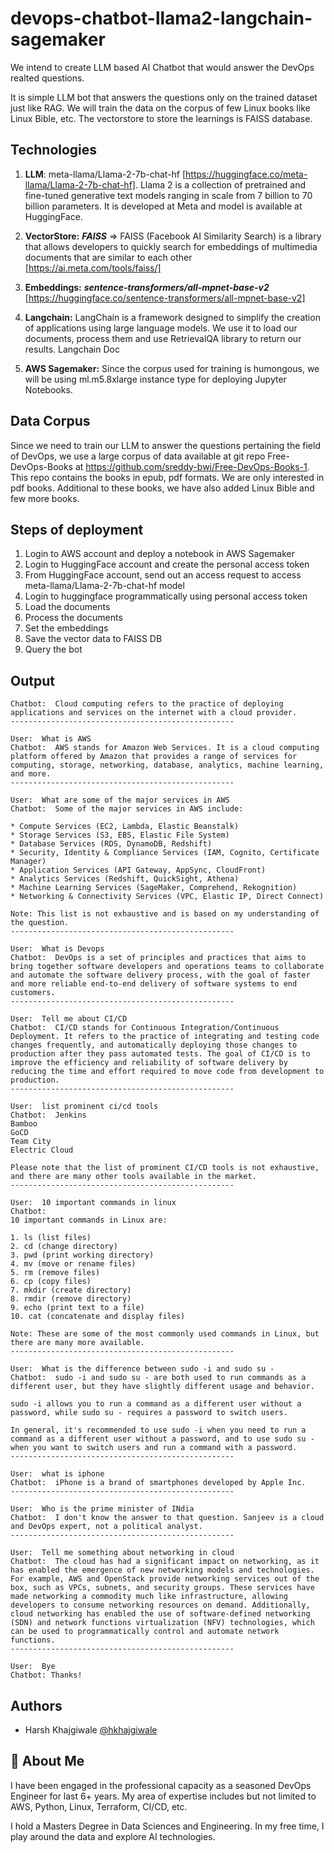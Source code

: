
# devops-chatbot-llama2-langchain-sagemaker


We intend to create LLM based AI Chatbot that would answer the DevOps realted questions.

It is simple LLM bot that answers the questions only on the trained dataset just like RAG. We will train the data on the corpus of few Linux books like Linux Bible, etc. The vectorstore to store the learnings is FAISS database.


## Technologies



1. **LLM**: meta-llama/Llama-2-7b-chat-hf [https://huggingface.co/meta-llama/Llama-2-7b-chat-hf]. Llama 2 is a collection of pretrained and fine-tuned generative text models ranging in scale from 7 billion to 70 billion parameters. It is developed at Meta and model is available at HuggingFace.

2. **VectorStore:** ___FAISS___ => FAISS (Facebook AI Similarity Search) is a library that allows developers to quickly search for embeddings of multimedia documents that are similar to each other [https://ai.meta.com/tools/faiss/]

3. **Embeddings:** ___sentence-transformers/all-mpnet-base-v2___ [https://huggingface.co/sentence-transformers/all-mpnet-base-v2]

4. **Langchain:** LangChain is a framework designed to simplify the creation of applications using large language models. We use it to load our documents, process them and use RetrievalQA library to return our results. Langchain Doc

5. **AWS Sagemaker:** Since the corpus used for training is humongous, we will be using ml.m5.8xlarge instance type for deploying Jupyter Notebooks.


## Data Corpus

Since we need to train our LLM to answer the questions pertaining the field of DevOps, we use a large corpus of data available at git repo Free-DevOps-Books at https://github.com/sreddy-bwi/Free-DevOps-Books-1. This repo contains the books in epub, pdf formats. We are only interested in pdf books. Additional to these books, we have also added Linux Bible and few more books.


## Steps of deployment

1. Login to AWS account and deploy a notebook in AWS Sagemaker
2. Login to HuggingFace account and create the personal access token
3. From HuggingFace account, send out an access request to access meta-llama/Llama-2-7b-chat-hf model
4. Login to huggingface programmatically using personal access token
5. Load the documents
6. Process the documents
7. Set the embeddings
8. Save the vector data to FAISS DB
9. Query the bot

## Output

```User:  What is cloud computing
Chatbot:  Cloud computing refers to the practice of deploying applications and services on the internet with a cloud provider.
--------------------------------------------------

User:  What is AWS
Chatbot:  AWS stands for Amazon Web Services. It is a cloud computing platform offered by Amazon that provides a range of services for computing, storage, networking, database, analytics, machine learning, and more.
--------------------------------------------------

User:  What are some of the major services in AWS
Chatbot:  Some of the major services in AWS include:

* Compute Services (EC2, Lambda, Elastic Beanstalk)
* Storage Services (S3, EBS, Elastic File System)
* Database Services (RDS, DynamoDB, Redshift)
* Security, Identity & Compliance Services (IAM, Cognito, Certificate Manager)
* Application Services (API Gateway, AppSync, CloudFront)
* Analytics Services (Redshift, QuickSight, Athena)
* Machine Learning Services (SageMaker, Comprehend, Rekognition)
* Networking & Connectivity Services (VPC, Elastic IP, Direct Connect)

Note: This list is not exhaustive and is based on my understanding of the question.
--------------------------------------------------

User:  What is Devops
Chatbot:  DevOps is a set of principles and practices that aims to bring together software developers and operations teams to collaborate and automate the software delivery process, with the goal of faster and more reliable end-to-end delivery of software systems to end customers.
--------------------------------------------------

User:  Tell me about CI/CD
Chatbot:  CI/CD stands for Continuous Integration/Continuous Deployment. It refers to the practice of integrating and testing code changes frequently, and automatically deploying those changes to production after they pass automated tests. The goal of CI/CD is to improve the efficiency and reliability of software delivery by reducing the time and effort required to move code from development to production.
--------------------------------------------------

User:  list prominent ci/cd tools
Chatbot:  Jenkins
Bamboo
GoCD
Team City
Electric Cloud

Please note that the list of prominent CI/CD tools is not exhaustive, and there are many other tools available in the market.
--------------------------------------------------

User:  10 important commands in linux
Chatbot:  
10 important commands in Linux are:

1. ls (list files)
2. cd (change directory)
3. pwd (print working directory)
4. mv (move or rename files)
5. rm (remove files)
6. cp (copy files)
7. mkdir (create directory)
8. rmdir (remove directory)
9. echo (print text to a file)
10. cat (concatenate and display files)

Note: These are some of the most commonly used commands in Linux, but there are many more available.
--------------------------------------------------

User:  What is the difference between sudo -i and sudo su -
Chatbot:  sudo -i and sudo su - are both used to run commands as a different user, but they have slightly different usage and behavior.

sudo -i allows you to run a command as a different user without a password, while sudo su - requires a password to switch users.

In general, it's recommended to use sudo -i when you need to run a command as a different user without a password, and to use sudo su - when you want to switch users and run a command with a password.
--------------------------------------------------

User:  what is iphone
Chatbot:  iPhone is a brand of smartphones developed by Apple Inc.
--------------------------------------------------

User:  Who is the prime minister of INdia
Chatbot:  I don't know the answer to that question. Sanjeev is a cloud and DevOps expert, not a political analyst.
--------------------------------------------------

User:  Tell me something about networking in cloud
Chatbot:  The cloud has had a significant impact on networking, as it has enabled the emergence of new networking models and technologies. For example, AWS and OpenStack provide networking services out of the box, such as VPCs, subnets, and security groups. These services have made networking a commodity much like infrastructure, allowing developers to consume networking resources on demand. Additionally, cloud networking has enabled the use of software-defined networking (SDN) and network functions virtualization (NFV) technologies, which can be used to programmatically control and automate network functions.
--------------------------------------------------

User:  Bye
Chatbot: Thanks!
```

## Authors

- Harsh Khajgiwale [@hkhajgiwale](https://www.github.com/hkhajgiwale)


## 🚀 About Me
I have been engaged in the professional capacity as a seasoned DevOps Engineer for last 6+ years. My area of expertise includes but not limited to AWS, Python, Linux, Terraform, CI/CD, etc. 

I hold a Masters Degree in Data Sciences and Engineering. In my free time, I play around the data and explore AI technologies.

